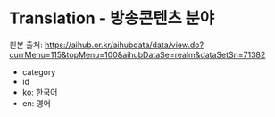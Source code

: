 # Translation - 방송콘텐츠 분야
원본 출처: https://aihub.or.kr/aihubdata/data/view.do?currMenu=115&topMenu=100&aihubDataSe=realm&dataSetSn=71382
* category
* id
* ko: 한국어
* en: 영어
